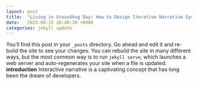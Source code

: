 ```yaml
---
layout: post
title:  "Living in Groundhog Day: How to Design Iterative Narrative System"
date:   2023-04-15 20:40:38 +0900
categories: jekyll update
---
```

You’ll find this post in your `_posts` directory. Go ahead and edit it and re-build the site to see your changes. You can rebuild the site in many different ways, but the most common way is to run `jekyll serve`, which launches a web server and auto-regenerates your site when a file is updated.
**introduction**
Interactive narrative is a captivating concept that has long been the dream of developers.

[jekyll-docs]: https://jekyllrb.com/docs/home
[jekyll-gh]:   https://github.com/jekyll/jekyll
[jekyll-talk]: https://talk.jekyllrb.com/
